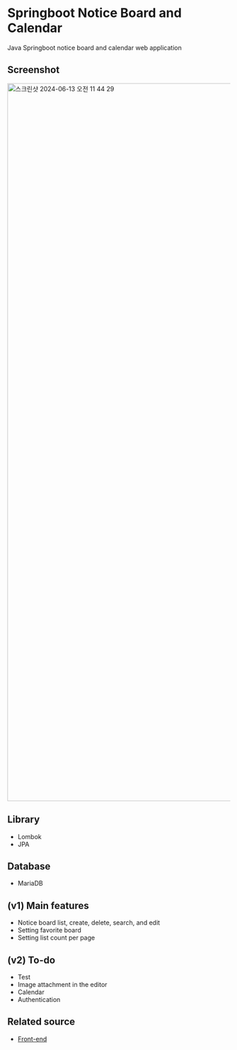# Springboot Notice Board and Calendar
Java Springboot notice board and calendar web application


## Screenshot

<img width="1622" alt="스크린샷 2024-06-13 오전 11 44 29" src="https://github.com/midi79/noticeBoard_frontend/assets/19512435/19520a02-3bcc-42d6-81c1-381ec617504c">


## Library

-   Lombok
-   JPA

## Database
- MariaDB

## (v1) Main features

-   Notice board list, create, delete, search, and edit
-   Setting favorite board
-   Setting list count per page

## (v2) To-do

-   Test
-   Image attachment in the editor
-   Calendar
-   Authentication

## Related source

-   [Front-end](https://github.com/midi79/noticeBoard_frontend)

